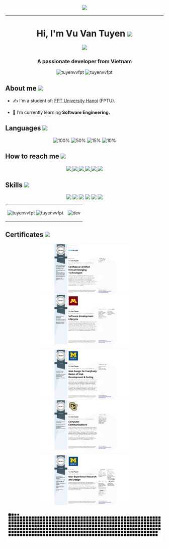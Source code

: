 <p align="center">
  <img src="https://github.com/thompsonemerson/thompsonemerson/raw/master/cover-thompson.png" height="200"/>
</p>
<hr>
<h1 align="center">Hi, I'm Vu Van Tuyen <img src="https://media.giphy.com/media/hvRJCLFzcasrR4ia7z/giphy.gif" width="35"></h1>
<p align="center"><img src="https://img.icons8.com/color/48/000000/vietnam-circular.png"/></p>
<h3 align="center">A passionate developer from Vietnam </h3>
<p align="center"> <img src="https://komarev.com/ghpvc/?username=tuyenvvfpt" alt="tuyenvvfpt" /> <img src="https://badges.pufler.dev/repos/tuyenvvfpt" alt="tuyenvvfpt" /> </p>
<h2>About me <img src="https://img.icons8.com/bubbles/48/000000/man-in-blue-jacket-information.png"/> </h2>

- ✍ I'm a student of: [FPT University Hanoi](https://hanoi.fpt.edu.vn/) (FPTU).

- 🌱 I’m currently learning **Software Engineering.**
<h2> Languages <img src="https://img.icons8.com/external-flaticons-flat-flat-icons/48/000000/external-languages-digital-nomading-relocation-flaticons-flat-flat-icons.png"/> </h2>
<p align="center">
  <img src="https://img.icons8.com/color/48/000000/vietnam.png" title="100%"/>
  <img src="https://img.icons8.com/color/48/000000/great-britain.png" title="50%"/>
  <img src="https://img.icons8.com/color/48/000000/japan.png" title = "15%"/>
  <img src="https://img.icons8.com/color/48/000000/south-korea.png" title ="10%"/>
          </p>

<h2> How to reach me <img src="https://img.icons8.com/bubbles/48/000000/contact-card.png"/> </h2>

<p align="center">
  <a href="https://www.linkedin.com/in/vu-tuyen-00186a221/" target="_blank">
    <img src="https://img.icons8.com/fluent/48/000000/linkedin.png"/>
  </a>
  <a href="https://www.facebook.com/tuyenko.luyenthuyen/" alt="Facebook">
    <img src="https://img.icons8.com/fluent/48/000000/facebook-new.png" target="_blank" />
  </a> 
  <a href="https://www.instagram.com/_tuyenvudzvcl_/" alt="Instagram">
     <img src="https://img.icons8.com/fluency/48/ffffff/instagram-new.png" target="_blank" />
  </a> 
  <a href="https://github.com/Tuyenvvfpt" alt="Github">
    <img src="https://img.icons8.com/fluent/48/000000/github.png"/>
  </a> 
  <a href="https://www.youtube.com/channel/UCrIYeV633nBvjQysF-NmnPA" alt="Youtube channel" target="_blank" >
    <img src="https://img.icons8.com/fluent/48/000000/youtube-play.png"/>
  </a>
  <a href="mailto:tuyenvvhe151078@fpt.edu.vn" alt="Email">
    <img src="https://img.icons8.com/fluent/48/000000/mailing.png"/>
  </a>
</p>

<h2> Skills <img src="https://img.icons8.com/external-flaticons-flat-flat-icons/48/000000/external-skills-resume-flaticons-flat-flat-icons-6.png"/></h2> 
<p align="center">
  <img src="https://img.icons8.com/color/48/ffffff/c-programming.png"/>
  <img src="https://img.icons8.com/color/48/000000/visual-studio-code-2019.png"/>
    <img src="https://img.icons8.com/color/48/000000/mysql-logo.png"/>
  <img src="https://img.icons8.com/color/48/000000/github-2.png"/>
  <img src="https://img.icons8.com/color/48/000000/visual-studio-2019.png"/>
<img src="https://img.icons8.com/windows/48/ffffff/netbeans.png"/>
</p>

<table style="width:100%;">
  <tr>
    <td>
      <img src="https://github-readme-stats.vercel.app/api/top-langs/?username=tuyenvvfpt&bg_color=FFFFFF00&text_color=179fa3&layout=compact&hide=CSS&langs_count=10&custom_title=Top%20languages%20used%20" alt="tuyenvvfpt" width="100%"/>
      <img src="https://github-readme-stats.vercel.app/api?username=tuyenvvfpt&bg_color=FFFFFF00&text_color=179fa3&show_icons=true&count_private=true&include_all_commits=true&custom_title=Works%20on%20Github%20" alt="tuyenvvfpt" width="100%"/>
    </td>
    <td>
      <p align="center"> 
        <img src="https://cdn.dribbble.com/users/1059583/screenshots/4171367/coding-freak.gif" alt="dev" width="100%"/>
      </p>
    </td>
  </tr>
</table>

<h2> Certificates <img src="https://img.icons8.com/external-flaticons-flat-flat-icons/48/000000/external-certificate-online-education-flaticons-flat-flat-icons.png"/> </h2> 

<p align="center">
  <a href="https://coursera.org/share/884df49d57d6c5b763c3d9d3df476665">
    <img alt="CertNexus Certified Ethical Emerging Technologist" title="CertNexus Certified Ethical Emerging Technologist" src="certificates/4.jpeg" width="300px" />
   </a>

  <a href="https://coursera.org/share/1ad7062132f5ef8267d3adcd4273abc4">
    <img alt="Software Development Lifecycle" title="Software Development Lifecycle" src="certificates/3.jpeg" width="300px" />
  </a>
</p>

<p align="center">
  <a href="https://coursera.org/share/5fd2c08b86c5569c243e641f7bfcf681">
    <img alt="Web Design for Everybody: Basics of Web Development & Coding" title="Web Design for Everybody: Basics of Web Development & Coding" src="certificates/2.jpeg" width="300px" />
  </a>
  <a href="https://coursera.org/share/5597fc94bdc787cd879580beca565418">
    <img alt="Computer Communications" title="Computer Communications" src="certificates/1.jpeg" width="300px" />
  </a>
</p>
<p align="center">
  
  <a href="https://coursera.org/share/8cc50889112f40c0d387464b30a87e17">
    <img alt="User Experience Research and Design" title="User Experience Research and Design" src="certificates/5.jpeg" width="300px" />
  </a>
</p>
<p align="center">
  <img  src="https://raw.githubusercontent.com/Elanza-48/Elanza-48/main/resources/img/github-contribution-grid-snake.svg"
    alt="example" />
</p>
